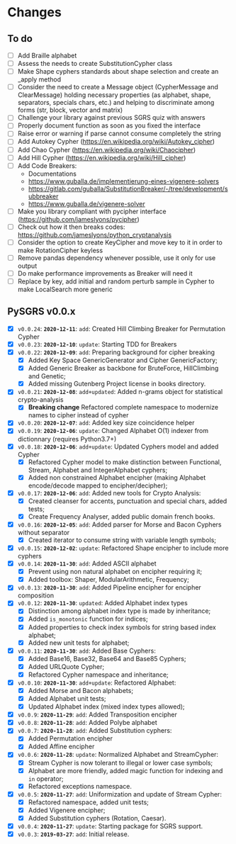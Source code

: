 # Changes

## To do

 - [ ] Add Braille alphabet
 - [ ] Assess the needs to create SubstitutionCypher class
 - [ ] Make Shape cyphers standards about shape selection and create an _apply method
 - [ ] Consider the need to create a Message object (CypherMessage and ClearMessage) holding necessary properties
   (as alphabet, shape, separators, specials chars, etc.) and helping to discriminate among forms (str, block, vector and matrix)
 - [ ] Challenge your library against previous SGRS quiz with answers
 - [ ] Properly document function as soon as you fixed the interface
 - [ ] Raise error or warning if parse cannot consume completely the string
 - [ ] Add Autokey Cypher (https://en.wikipedia.org/wiki/Autokey_cipher)
 - [ ] Add Chao Cypher (https://en.wikipedia.org/wiki/Chaocipher)
 - [ ] Add Hill Cypher (https://en.wikipedia.org/wiki/Hill_cipher)  
 - [ ] Add Code Breakers:
    - Documentations 
    - https://www.guballa.de/implementierung-eines-vigenere-solvers
    - https://gitlab.com/guballa/SubstitutionBreaker/-/tree/development/subbreaker
    - https://www.guballa.de/vigenere-solver
 - [ ] Make you library compliant with pycipher interface (https://github.com/jameslyons/pycipher)
 - [ ] Check out how it then breaks codes: https://github.com/jameslyons/python_cryptanalysis
 - [ ] Consider the option to create KeyCipher and move key to it in order to make RotationCipher keyless
 - [ ] Remove pandas dependency whenever possible, use it only for use output
 - [ ] Do make performance improvements as Breaker will need it
 - [ ] Replace by key, add initial and random perturb sample in Cypher to make LocalSearch more generic

## PySGRS v0.0.x

- [x] `v0.0.24`: **`2020-12-11`**: `add`: Created Hill Climbing Breaker for Permutation Cypher 
- [x] `v0.0.23`: **`2020-12-10`**: `update`: Starting TDD for Breakers 
- [x] `v0.0.22`: **`2020-12-09`**: `add`: Preparing background for cipher breaking
  - [x] Added Key Space GenericGenerator and Cipher GenericFactory;
  - [x] Added Generic Breaker as backbone for BruteForce, HillClimbing and Genetic;
  - [x] Added missing Gutenberg Project license in books directory.
- [x] `v0.0.21`: **`2020-12-08`**: `add+updated`: Added n-grams object for statistical crypto-analysis
  - [x] **Breaking change** Refactored complete namespace to modernize names to cipher instead of cypher
- [x] `v0.0.20`: **`2020-12-07`**: `add`: Added key size coincidence helper
- [x] `v0.0.19`: **`2020-12-06`**: `update`: Changed Alphabet O(1) indexer from dictionnary (requires Python3.7+) 
- [x] `v0.0.18`: **`2020-12-06`**: `add+update`: Updated Cyphers model and added Cypher
  - [x] Refactored Cypher model to make distinction between Functional, Stream, Alphabet and IntegerAlphabet cyphers;
  - [x] Added non constrained Alphabet encipher (making Alphabet encode/decode mapped to encipher/decipher);
- [x] `v0.0.17`: **`2020-12-06`**: `add`: Added new tools for Crypto Analysis:
  - [x] Created cleanser for accents, punctuation and special chars, added tests;
  - [x] Create Frequency Analyser, added public domain french books.
- [x] `v0.0.16`: **`2020-12-05`**: `add`: Added parser for Morse and Bacon Cyphers without separator
  - [x] Created iterator to consume string with variable length symbols;
- [x] `v0.0.15`: **`2020-12-02`**: `update`: Refactored Shape encipher to include more cyphers
- [x] `v0.0.14`: **`2020-11-30`**: `add`: Added ASCII alphabet
  - [x] Prevent using non natural alphabet on encipher requiring it;
  - [x] Added toolbox: Shaper, ModularArithmetic, Frequency;
- [x] `v0.0.13`: **`2020-11-30`**: `add`: Added Pipeline encipher for encipher composition
- [x] `v0.0.12`: **`2020-11-30`**: `updated`: Added Alphabet index types
  - [x] Distinction among alphabet index type is made by inheritance;
  - [x] Added `is_monotonic` function for indices;
  - [x] Added properties to check index symbols for string based index alphabet;
  - [x] Added new unit tests for alphabet;
- [x] `v0.0.11`: **`2020-11-30`**: `add`: Added Base Cyphers:
  - [x] Added Base16, Base32, Base64 and Base85 Cyphers;
  - [x] Added URLQuote Cypher;
  - [x] Refactored Cypher namespace and inheritance;
- [x] `v0.0.10`: **`2020-11-30`**: `add+update`: Refactored Alphabet:
  - [x] Added Morse and Bacon alphabets;
  - [x] Added Alphabet unit tests;
  - [x] Updated Alphabet index (mixed index types allowed);
- [x] `v0.0.9`: **`2020-11-29`**: `add`: Added Transposition encipher
- [x] `v0.0.8`: **`2020-11-28`**: `add`: Added Polybe alphabet
- [x] `v0.0.7`: **`2020-11-28`**: `add`: Added Substitution cyphers:
  - [x] Added Permutation encipher
  - [x] Added Affine encipher
- [x] `v0.0.6`: **`2020-11-28`**: `update`: Normalized Alphabet and StreamCypher: 
  - [x] Stream Cypher is now tolerant to illegal or lower case symbols;
  - [x] Alphabet are more friendly, added magic function for indexing and `in` operator;
  - [x] Refactored exceptions namespace.
- [x] `v0.0.5`: **`2020-11-27`**: `add`: Uniformization and update of Stream Cypher:
  - [x] Refactored namespace, added unit tests;
  - [x] Added Vigenere encipher;
  - [x] Added Substitution cyphers (Rotation, Caesar).
- [x] `v0.0.4`: **`2020-11-27`**: `update`: Starting package for SGRS support.
- [x] `v0.0.3`: **`2019-03-27`**: `add`: Initial release.
